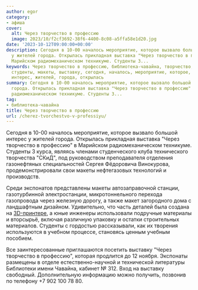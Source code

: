 ```yaml
---
author: egor
category:
- афиша
cover:
  alt: Через творчество в профессию
  image: 2023/10/f2cf3692-38f6-4400-8c08-a5ffa58e1d20.jpg
date: '2023-10-12T09:00:00+00:00'
description: Сегодня в 10-00 началось мероприятие, которое вызвало большой интерес
  у жителей города. Открылась прикладная выставка "Через творчество в профессию" в
  Марийском радиомеханическом техникуме. Студенты 3...
keywords: Через творчество в профессию, библиотека-чавайна, творчество, профессию,
  студенты, макеты, выставку, сегодня, началось, мероприятие, которое, вызвало, большой,
  интерес, жителей, города, открылась
summary: Сегодня в 10-00 началось мероприятие, которое вызвало большой интерес у жителей
  города. Открылась прикладная выставка "Через творчество в профессию" в Марийском
  радиомеханическом техникуме. Студенты 3...
tag:
- библиотека-чавайна
title: Через творчество в профессию
url: /cherez-tvorchestvo-v-professiyu/
---
```


Сегодня в 10-00 началось мероприятие, которое вызвало большой интерес у жителей города. Открылась прикладная выставка "Через творчество в профессию" в Марийском радиомеханическом техникуме. Студенты 3 курса, являясь членами студенческого клуба технического творчества "СКиД", под руководством преподавателя отделения газонефтяных специальностей Сергея Фёдоровича Винокурова, продемонстрировали свои макеты нефтегазовых технологий и производств.

Среди экспонатов представлены макеты автозаправочной станции, газотурбинной электростанции, микротоннельного перехода газопровода через железную дорогу, а также макет загородного дома с ландшафтным дизайном. Удивительно, что часть деталей была создана на [3D-принтере](/3d-printer/), а юные инженеры использовали подручные материалы и вторсырьё, включая различную упаковку и остатки строительных материалов. Студенты с гордостью рассказывали, как их творения используются в учебном процессе, становясь ценным учебным пособием.

Все заинтересованные приглашаются посетить выставку "Через творчество в профессию", которая продлится до 12 ноября. Экспонаты размещены в отделе естественно-научной и технической литературы Библиотеки имени Чавайна, кабинет № 312. Вход на выставку свободный. Дополнительную информацию можно получить, позвонив по телефону +7 902 100 78 80.